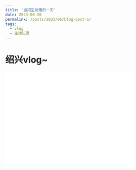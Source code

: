 ```yaml
---
title: '当招生助理的一天'
date: 2023-06-26
permalink: /posts/2023/06/blog-post-1/
tags:
  - vlog
  - 生活记录
---
```


绍兴vlog~
======

<iframe src="//player.bilibili.com/player.html?aid=912724807&bvid=BV18M4y1J7xK&cid=1176999398&page=1"  width="400" height="300" scrolling="no" border="0" frameborder="no" framespacing="0" allowfullscreen="true"> </iframe>
